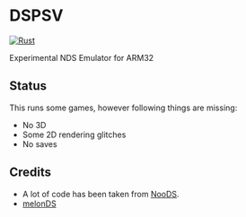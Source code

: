 # DSPSV

[![Rust](https://github.com/Grarak/DSPSV/actions/workflows/rust.yml/badge.svg)](https://github.com/Grarak/DSPSV/actions/workflows/rust.yml)

Experimental NDS Emulator for ARM32

## Status

This runs some games, however following things are missing:
- No 3D
- Some 2D rendering glitches
- No saves

## Credits

- A lot of code has been taken from [NooDS](https://github.com/Hydr8gon/NooDS).
- [melonDS](https://github.com/melonDS-emu/melonDS)
